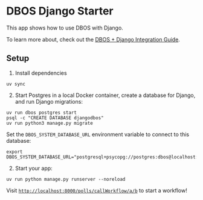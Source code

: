 # DBOS Django Starter

This app shows how to use DBOS with Django.

To learn more about, check out the [DBOS + Django Integration Guide](https://docs.dbos.dev/integrations/django).

## Setup

1. Install dependencies

```shell
uv sync
```

2. Start Postgres in a local Docker container, create a database for Django, and run Django migrations:

```
uv run dbos postgres start
psql -c "CREATE DATABASE djangodbos"
uv run python3 manage.py migrate
```

Set the `DBOS_SYSTEM_DATABASE_URL` environment variable to connect to this database:

```shell
export DBOS_SYSTEM_DATABASE_URL="postgresql+psycopg://postgres:dbos@localhost:5432/djangodbos"
```

2. Start your app:

```shell
uv run python manage.py runserver --noreload
```

Visit [`http://localhost:8000/polls/callWorkflow/a/b`](http://localhost:8000/polls/callWorkflow/a/b) to start a workflow!
